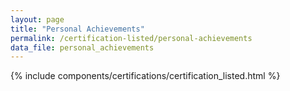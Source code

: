 ```yaml
---
layout: page
title: "Personal Achievements"
permalink: /certification-listed/personal-achievements
data_file: personal_achievements
---
```


{% include components/certifications/certification_listed.html %}
